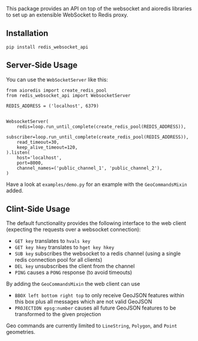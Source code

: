This package provides an API on top of the websocket and aioredis libraries to
set up an extensible WebSocket to Redis proxy.

Installation
------------

    pip install redis_websocket_api

Server-Side Usage
-----------------

You can use the `WebSocketServer` like this:

    from aioredis import create_redis_pool
    from redis_websocket_api import WebsocketServer

    REDIS_ADDRESS = ('localhost', 6379)


    WebsocketServer(
        redis=loop.run_until_complete(create_redis_pool(REDIS_ADDRESS)),
        subscriber=loop.run_until_complete(create_redis_pool(REDIS_ADDRESS)),
        read_timeout=30,
        keep_alive_timeout=120,
    ).listen(
        host='localhost',
        port=8000,
        channel_names=('public_channel_1', 'public_channel_2'),
    )

Have a look at `examples/demo.py` for an example with the `GeoCommandsMixin`
added.


Clint-Side Usage
----------------

The default functionality provides the following interface to the web client
(expecting the requests over a websocket connection):
- `GET key` translates to `hvals key`
- `GET key hkey` translates to `hget key hkey`
- `SUB key` subscribes the websocket to a redis channel (using a single redis
  connection pool for all clients)
- `DEL key` unsubscribes the client from the channel
- `PING` causes a `PONG` response (to avoid timeouts)

By adding the `GeoCommandsMixin` the web client can use
- `BBOX left bottom right top` to only receive GeoJSON features within this box
  plus all messages which are not valid GeoJSON
- `PROJECTION epsg:number` causes all future GeoJSON features to be transformed
  to the given projection

Geo commands are currently limited to `LineString`, `Polygon`, and `Point`
geometries.
